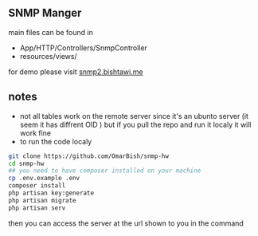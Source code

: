 ## SNMP Manger
main files can be found in 
- App/HTTP/Controllers/SnmpController
- resources/views/

for demo please visit [snmp2.bishtawi.me](https://snmp2.bishtawi.me)

## notes
- not all tables work on the remote server since it's an ubunto server (it seem it has diffrent OID ) but if you pull the repo and run it localy it will work fine 
- to run the code localy
```bash
git clone https://github.com/OmarBish/snmp-hw
cd snmp-hw
## you need to have composer installed on your machine
cp .env.example .env
composer install 
php artisan key:generate
php artisan migrate
php artisan serv
```
then you can access the server at the url shown to you in the command 


